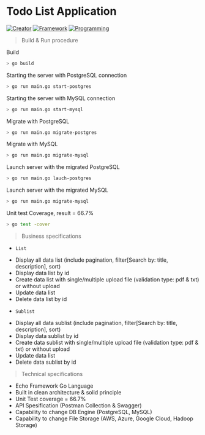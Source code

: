 # Todo List Application
<p align="left">
<a href="https://github.com/maurana"><img src="https://img.shields.io/badge/creator-%40thisismaulanaa-blueviolet" alt="Creator"></a>
<a href="https://echo.labstack.com/"><img src="https://img.shields.io/badge/echo v4-important" alt="Framework"></a>
<a href="https://www.nuget.org/packages/SaythonMQ"><img src="https://img.shields.io/badge/Go v1.18-yellowgreen" alt="Programming"></a>
</p>

> Build & Run procedure

Build
```bash
> go build
```

Starting the server with PostgreSQL connection
```bash
> go run main.go start-postgres
```

Starting the server with MySQL connection
```bash
> go run main.go start-mysql
```

Migrate with PostgreSQL
```bash
> go run main.go migrate-postgres
```

Migrate with MySQL
```bash
> go run main.go migrate-mysql
```

Launch server with the migrated PostgreSQL
```bash
> go run main.go lauch-postgres
```

Launch server with the migrated MySQL
```bash
> go run main.go migrate-mysql
```

Unit test Coverage, result = 66.7%
```bash
> go test -cover
```

> Business specifications
* `List`
- Display all data list (include pagination, filter[Search by: title, description], sort)
- Display data list by id
- Create data list with single/multiple upload file (validation type: pdf & txt) or without upload
- Update data list
- Delete data list by id

* `Sublist`
- Display all data sublist (include pagination, filter[Search by: title, description], sort)
- Display data sublist by id
- Create data sublist with single/multiple upload file (validation type: pdf & txt) or without upload
- Update data list
- Delete data sublist by id

> Technical specifications
- Echo Framework Go Language
- Built in clean architecture & solid principle
- Unit Test coverage = 66.7%
- API Spesification (Postman Collection & Swagger)
- Capability to change DB Engine (PostgreSQL, MySQL)
- Capability to change File Storage (AWS, Azure, Google Cloud, Hadoop Storage)

